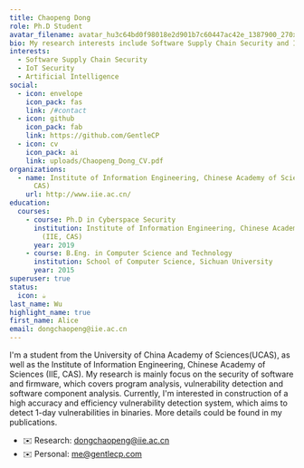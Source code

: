 ```yaml
---
title: Chaopeng Dong
role: Ph.D Student
avatar_filename: avatar_hu3c64bd0f98018e2d901b7c60447ac42e_1387900_270x270_fill_q75_lanczos_center.jpg
bio: My research interests include Software Supply Chain Security and IoT Security.
interests:
  - Software Supply Chain Security
  - IoT Security
  - Artificial Intelligence
social:
  - icon: envelope
    icon_pack: fas
    link: /#contact
  - icon: github
    icon_pack: fab
    link: https://github.com/GentleCP
  - icon: cv
    icon_pack: ai
    link: uploads/Chaopeng_Dong_CV.pdf
organizations:
  - name: Institute of Information Engineering, Chinese Academy of Sciences (IIE,
      CAS)
    url: http://www.iie.ac.cn/
education:
  courses:
    - course: Ph.D in Cyberspace Security
      institution: Institute of Information Engineering, Chinese Academy of Sciences
        (IIE, CAS)
      year: 2019
    - course: B.Eng. in Computer Science and Technology
      institution: School of Computer Science, Sichuan University
      year: 2015
superuser: true
status:
  icon: ☕️
last_name: Wu
highlight_name: true
first_name: Alice
email: dongchaopeng@iie.ac.cn
---
```

I'm a student from the University of China Academy of Sciences(UCAS), as well as the Institute of Information Engineering, Chinese Academy of Sciences (IIE, CAS). My research is mainly focus on the security of software and firmware, which covers program analysis, vulnerability detection and software component analysis. Currently, I'm interested in construction of a high accuracy and efficiency vulnerability detection system, which aims to detect 1-day vulnerabilities in binaries. More details could be found in my publications. 

* ✉️ Research: dongchaopeng@iie.ac.cn
* ✉️ Personal: me@gentlecp.com
